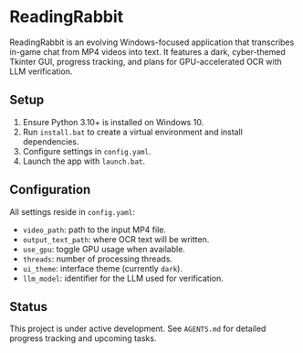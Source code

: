 # ReadingRabbit

ReadingRabbit is an evolving Windows-focused application that transcribes
in-game chat from MP4 videos into text. It features a dark, cyber-themed
Tkinter GUI, progress tracking, and plans for GPU-accelerated OCR with LLM
verification.

## Setup
1. Ensure Python 3.10+ is installed on Windows 10.
2. Run `install.bat` to create a virtual environment and install dependencies.
3. Configure settings in `config.yaml`.
4. Launch the app with `launch.bat`.

## Configuration
All settings reside in `config.yaml`:
- `video_path`: path to the input MP4 file.
- `output_text_path`: where OCR text will be written.
- `use_gpu`: toggle GPU usage when available.
- `threads`: number of processing threads.
- `ui_theme`: interface theme (currently `dark`).
- `llm_model`: identifier for the LLM used for verification.

## Status
This project is under active development. See `AGENTS.md` for detailed
progress tracking and upcoming tasks.
